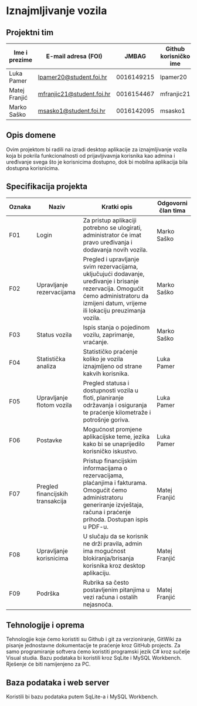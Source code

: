 # Iznajmljivanje vozila

## Projektni tim

Ime i prezime | E-mail adresa (FOI) | JMBAG | Github korisničko ime 
------------  | ------------------- | ----- | --------------------- 
Luka Pamer | lpamer20@student.foi.hr | 0016149215 | lpamer20
Matej Franjić | mfranjic21@student.foi.hr | 0016154467 | mfranjic21
Marko Saško | msasko1@student.foi.hr | 0016142095 | msasko1

## Opis domene
Ovim projektom bi radili na izradi desktop aplikacije za iznajmljivanje vozila koja bi pokrila funkcionalnosti od prijavljivavnja korisnika kao admina i uređivanje svega što je korisnicima dostupno, dok bi mobilna aplikacija bila dostupna korisnicima.

## Specifikacija projekta

Oznaka | Naziv | Kratki opis | Odgovorni član tima
------ | ----- | ----------- | -------------------
F01 | Login | Za pristup aplikaciji potrebno se ulogirati, administrator će imat pravo uređivanja i dodavanja novih vozila. | Marko Saško
F02 | Upravljanje rezervacijama | Pregled i upravljanje svim rezervacijama, uključujući dodavanje, uređivanje i brisanje rezervacija. Omogućit ćemo administratoru da izmijeni datum, vrijeme ili lokaciju preuzimanja vozila. | Marko Saško
F03 | Status vozila | Ispis stanja o pojedinom vozilu, zaprimanje, vraćanje.| Marko Saško
F04 | Statistička analiza | Statističko praćenje koliko je vozila iznajmljeno od strane kakvih korisnika. | Luka Pamer
F05 | Upravljanje flotom vozila | Pregled statusa i dostupnosti vozila u floti, planiranje održavanja i osiguranja te praćenje kilometraže i potrošnje goriva. | Luka Pamer
F06 | Postavke | Mogućnost promjene aplikacijske teme, jezika kako bi se unaprijedilo korisničko iskustvo. | Luka Pamer
F07 | Pregled financijskih transakcija | Pristup financijskim informacijama o rezervacijama, plaćanjima i fakturama. Omogućit ćemo administratoru generiranje izvještaja, računa i praćenje prihoda. Dostupan ispis u PDF-u.| Matej Franjić
F08 | Upravljanje korisnicima | U slučaju da se korisnik ne drži pravila, admin ima mogućnost blokiranja/brisanja korisnika kroz desktop aplikaciju. | Matej Franjić
F09 | Podrška | Rubrika sa često postavljenim pitanjima u vezi računa i ostalih nejasnoća. | Matej Franjić

## Tehnologije i oprema
Tehnologjie koje ćemo koristiti su Github i git za verzioniranje, GitWiki za pisanje jednostavne dokumentacije te praćenje kroz GitHub projects. Za samo programiranje softvera ćemo koristiti programski jezik C# kroz sučelje Visual studia. Bazu podataka bi koristili kroz SqLite i MySQL Workbench. Rješenje će biti namijenjeno za PC.

## Baza podataka i web server
Koristili bi bazu podataka putem SqLite-a i MySQL Workbench.
